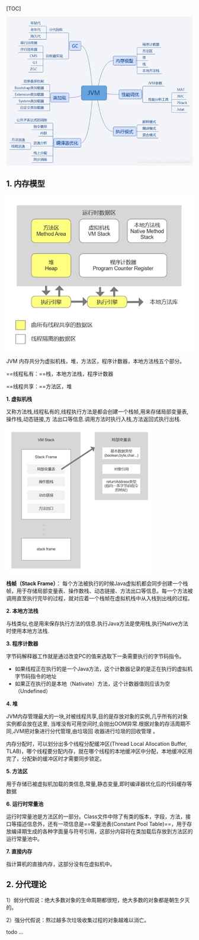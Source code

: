 [TOC]

![](./pic/JVM.png)



## 1. 内存模型

![](./pic/JVM-memory-model.png)

JVM 内存共分为虚拟机栈，堆，方法区，程序计数器，本地方法栈五个部分。

==线程私有：==栈，本地方法栈，程序计数器

==线程共享：==方法区，堆

**1. 虚拟机栈**

又称方法栈,线程私有的,线程执行方法是都会创建一个栈帧,用来存储局部变量表,操作栈,动态链接,方 法出口等信息.调用方法时执行入栈,方法返回式执行出栈. 

<img src="./pic/VM-Stack.png" style="zoom:50%;" />

**栈帧（Stack Frame）**：
每个方法被执行的时候Java虚拟机都会同步创建一个栈帧，用于存储局部变量表、操作数栈、动态链接、方法出口等信息。每一个方法被调用直至执行完毕的过程，就对应着一个栈帧在虚拟机栈中从入栈到出栈的过程。

**2. 本地方法栈**

与栈类似,也是用来保存执行方法的信息.执行Java方法是使用栈,执行Native方法时使用本地方法栈. 

**3. 程序计数器**

字节码解释器工作就是通过改变PC的值来选取下一条需要执行的字节码指令。

- 如果线程正在执行的是一个Java方法，这个计数器记录的是正在执行的虚拟机字节码指令的地址
- 如果正在执行的是本地（Nativate）方法，这个计数器值则应该为空（Undefined）

**4. 堆** 

JVM内存管理最大的一块,对被线程共享,目的是存放对象的实例,几乎所有的对象实例都会放在这里, 当堆没有可用空间时,会抛出OOM异常.根据对象的存活周期不同,JVM把对象进行分代管理,由垃圾回 收器进行垃圾的回收管理 。

内存分配时，可以划分出多个线程分配缓冲区(Thread Local Allocation Buffer, TLAB)，哪个线程要分配内存，就在哪个线程的本地缓冲区中分配，本地缓冲区用完了，分配新的缓冲区时才需要同步锁定。

**5. 方法区**

用于存储已被虚拟机加载的类信息,常量,静态变量,即时编译器优化后的代码缓存等数据

**6. 运行时常量池**

运行时常量池是方法区的一部分。Class文件中除了有类的版本，字段，方法，接口等描述信息外，还有一项信息是==常量池表(Constant Pool Table)==，用于存放编译期生成的各种字面量与符号引用，这部分内容将在类加载后存放到方法区的运行常量池中。

**7. 直接内存**

指计算机的直接内存，这部分没有在虚拟机中。

## 2. 分代理论

1）弱分代假说：绝大多数对象的生命周期都很短，绝大多数的对象都是朝生夕灭的。

2）强分代假说：熬过越多次垃圾收集过程的对象越难以消亡。

todo ...



